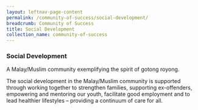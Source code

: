 ```yaml
---
layout: leftnav-page-content
permalink: /community-of-success/social-development/
breadcrumb: Community of Success
title: Social Development
collection_name: community-of-success
---
```


### **Social Development**
A Malay/Muslim community exemplifying the spirit of gotong royong.

The social development in the Malay/Muslim community is supported through working together to strengthen families, supporting ex-offenders, empowering and mentoring our youth, facilitate good employment and to lead healthier lifestyles – providing a continuum of care for all.

